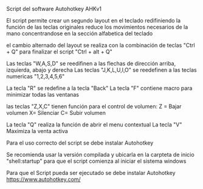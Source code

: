 Script del software Autohotkey AHKv1

El script permite crear un segundo layout en el teclado redifiniendo la función de las teclas originales reduce los movimientos necesarios de la mano
concentrandose en la sección alfabetica del teclado

el cambio alternado del layout se realiza con la combinación de teclas "Ctrl + Q"
para finalizar el script "Ctrl + alt + Q"

Las teclas "W,A,S,D" se reedifinen a las flechas de dirección arriba, izquierda, abajo y derecha
Las teclas "J,K,L,U,I,O" se reedefinen a las teclas numericas "1,2,3,4,5,6"

La tecla "R" se redefine a la tecla "Back"
La tecla "F" contiene macro para minimizar todas las ventanas

las teclas "Z,X,C" tienen función para el control de volumen: 
  Z = Bajar volumen 
  X= Silenciar 
  C= Subir volumen

La tecla "Q" realiza la función de abrir el menu contextual
La tecla "V" Maximiza la venta activa

Para el uso correcto del script se debe instalar Autohotkey

Se recomienda usar la versión compilada y ubicarla en la carpteta de inicio "shell:startup" para que el script comienza al iniciar el sistema windows

Para que el Script pueda ser ejecutado se debe instalar Autohotkey
https://www.autohotkey.com/

